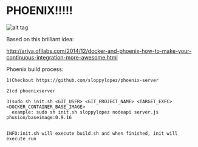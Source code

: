 # PHOENIX!!!!!

![alt tag](http://sp7.fotolog.com/photo/23/10/44/cosmosaintseiya/1299851552402_f.jpg)


Based on this brilliant idea:

http://ariya.ofilabs.com/2014/12/docker-and-phoenix-how-to-make-your-continuous-integration-more-awesome.html

Phoenix build process:

    1)Checkout https://github.com/sloppylopez/phoenix-server

    2)cd phoenixserver

    3)sudo sh init.sh <GIT_USER> <GIT_PROJECT_NAME> <TARGET_EXEC> <DOCKER_CONTAINER_BASE_IMAGE>
      example: sudo sh init.sh sloppylopez nodeapi server.js phusion/baseimage:0.9.16


    INFO:init.sh will execute build.sh and when finished, init will execute run


